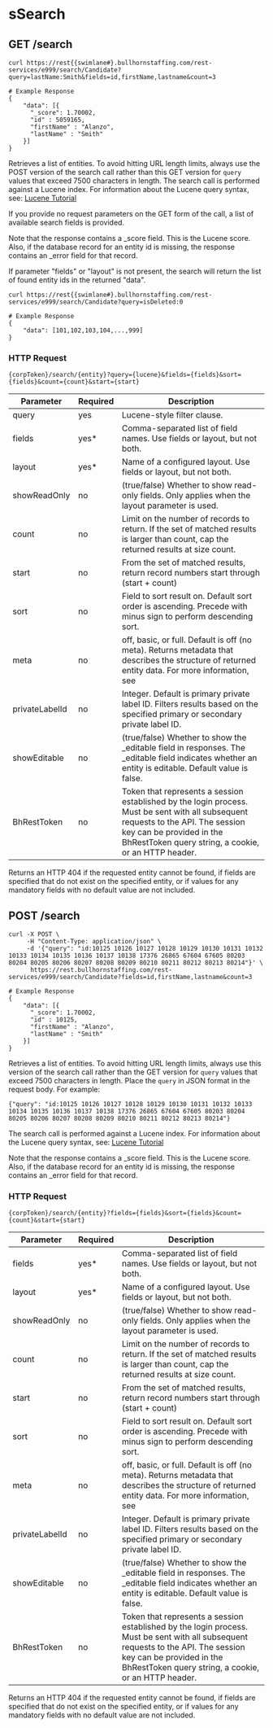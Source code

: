 # sSearch

## <span class="tag">GET</span> /search

``` shell
curl https://rest{{swimlane#}.bullhornstaffing.com/rest-services/e999/search/Candidate?query=lastName:Smith&fields=id,firstName,lastname&count=3

# Example Response
{
    "data": [{
      "_score": 1.70002,
      "id" : 5059165,
      "firstName" : "Alanzo",
      "lastName" : "Smith"
    }]
}
```

Retrieves a list of entities. To avoid hitting URL length limits, always use the POST version of the search call rather than this GET version for `query` values that exceed 7500 characters in length.
The search call is performed against a Lucene index. For information about the Lucene query syntax, see: [Lucene Tutorial](http://www.lucenetutorial.com/lucene-query-syntax.html)

<aside class="notice">If you provide no request parameters on the GET form of the call, a list of available search fields is provided.</aside>

Note that the response contains a _score field. This is the Lucene score. Also, if the database record for an entity id is missing, the response contains an _error field for that record.

<aside class="notice">If parameter "fields" or "layout" is not present, the search will return the list of found entity ids in the returned "data".</aside>

``` shell
curl https://rest{{swimlane#}.bullhornstaffing.com/rest-services/e999/search/Candidate?query=isDeleted:0

# Example Response
{
    "data": [101,102,103,104,...,999]
}
```

### HTTP Request

`{corpToken}/search/{entity}?query={lucene}&fields={fields}&sort={fields}&count={count}&start={start}`

Parameter | Required | Description
------ | -------- | -----
query | yes | Lucene-style filter clause.
fields | yes* | Comma-separated list of field names. Use fields or layout, but not both.
layout | yes* | Name of a configured layout. Use fields or layout, but not both.
showReadOnly | no | (true/false) Whether to show read-only fields. Only applies when the layout parameter is used.
count | no | Limit on the number of records to return. If the set of matched results is larger than count, cap the returned results at size count.
start | no | From the set of matched results, return record numbers start through (start + count)
sort | no | Field to sort result on. Default sort order is ascending. Precede with minus sign to perform descending sort. 
meta | no | off, basic, or full. Default is off (no meta). Returns metadata that describes the structure of returned entity data. For more information, see
privateLabelId | no | Integer. Default is primary private label ID. Filters results based on the specified primary or secondary private label ID.
showEditable | no | (true/false) Whether to show the _editable field in responses. The _editable field indicates whether an entity is editable. Default value is false.
BhRestToken | no | Token that represents a session established by the login process. Must be sent with all subsequent requests to the API. The session key can be provided in the BhRestToken query string, a cookie, or an HTTP header.

<aside class="warning">Returns an HTTP 404 if the requested entity cannot be found, if fields are specified that do not exist on the specified entity, or if values for any mandatory fields with no default value are not included.</aside>

## <span class="tag">POST</span> /search

``` shell
curl -X POST \
     -H "Content-Type: application/json" \
     -d '{"query": "id:10125 10126 10127 10128 10129 10130 10131 10132 10133 10134 10135 10136 10137 10138 17376 26865 67604 67605 80203 80204 80205 80206 80207 80208 80209 80210 80211 80212 80213 80214"}' \
      https://rest.bullhornstaffing.com/rest-services/e999/search/Candidate?fields=id,firstName,lastname&count=3

# Example Response
{
    "data": [{
      "_score": 1.70002,
      "id" : 10125,
      "firstName" : "Alanzo",
      "lastName" : "Smith"
    }]
}
```

Retrieves a list of entities. To avoid hitting URL length limits, always use this version of the search call rather than the GET version for `query` values that exceed 7500 characters in length. Place the `query` in JSON format in the request body. For example:
```
{"query": "id:10125 10126 10127 10128 10129 10130 10131 10132 10133 10134 10135 10136 10137 10138 17376 26865 67604 67605 80203 80204 80205 80206 80207 80208 80209 80210 80211 80212 80213 80214"}
```

The search call is performed against a Lucene index. For information about the Lucene query syntax, see: [Lucene Tutorial](http://www.lucenetutorial.com/lucene-query-syntax.html)

Note that the response contains a _score field. This is the Lucene score. Also, if the database record for an entity id is missing, the response contains an _error field for that record.

### HTTP Request

`{corpToken}/search/{entity}?fields={fields}&sort={fields}&count={count}&start={start}`

Parameter | Required | Description
------ | -------- | -----
fields | yes* | Comma-separated list of field names. Use fields or layout, but not both.
layout | yes* | Name of a configured layout. Use fields or layout, but not both.
showReadOnly | no | (true/false) Whether to show read-only fields. Only applies when the layout parameter is used.
count | no | Limit on the number of records to return. If the set of matched results is larger than count, cap the returned results at size count.
start | no | From the set of matched results, return record numbers start through (start + count)
sort | no | Field to sort result on. Default sort order is ascending. Precede with minus sign to perform descending sort. 
meta | no | off, basic, or full. Default is off (no meta). Returns metadata that describes the structure of returned entity data. For more information, see
privateLabelId | no | Integer. Default is primary private label ID. Filters results based on the specified primary or secondary private label ID.
showEditable | no | (true/false) Whether to show the _editable field in responses. The _editable field indicates whether an entity is editable. Default value is false.
BhRestToken | no | Token that represents a session established by the login process. Must be sent with all subsequent requests to the API. The session key can be provided in the BhRestToken query string, a cookie, or an HTTP header.

<aside class="warning">Returns an HTTP 404 if the requested entity cannot be found, if fields are specified that do not exist on the specified entity, or if values for any mandatory fields with no default value are not included.</aside>
